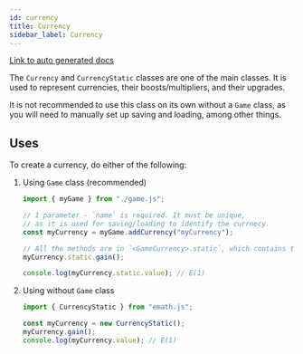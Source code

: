 ```yaml
---
id: currency
title: Currency
sidebar_label: Currency
---
```


[Link to auto generated docs](https://xshadowblade.github.io/emath.js/typedoc/classes/classes_Currency.CurrencyStatic.html)

The `Currency` and `CurrencyStatic` classes are one of the main classes. It is used to represent currencies, their boosts/multipliers, and their upgrades.

It is not recommended to use this class on its own without a `Game` class, as you will need to manually set up saving and loading, among other things.

## Uses

To create a currency, do either of the following:

1. Using `Game` class (recommended)

    ```js title="currency.js"
    import { myGame } from "./game.js";

    // 1 parameter - `name` is required. It must be unique,
    // as it is used for saving/loading to identify the currnecy.
    const myCurrency = myGame.addCurrency("myCurrency");

    // All the methods are in `<GameCurrency>.static`, which contains the same methods as <CurrencyStatic>
    myCurrency.static.gain();

    console.log(myCurrency.static.value); // E(1)
    ```

2. Using without `Game` class

    ```js title="currency.js"
    import { CurrencyStatic } from "emath.js";

    const myCurrency = new CurrencyStatic();
    myCurrency.gain();
    console.log(myCurrency.value); // E(1)
    ```

